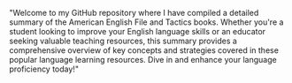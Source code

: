 "Welcome to my GitHub repository where I have compiled a detailed summary of the American English File and Tactics books. Whether you're a student looking to improve your English language skills or an educator seeking valuable teaching resources, this summary provides a comprehensive overview of key concepts and strategies covered in these popular language learning resources. Dive in and enhance your language proficiency today!"
